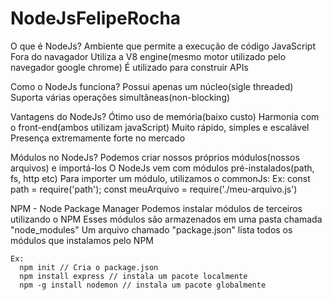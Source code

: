 # NodeJsFelipeRocha

O que é NodeJs?
  Ambiente que permite a execução de código JavaScript Fora do navagador
  Utiliza a V8 engine(mesmo motor utilizado pelo navegador google chrome)
  É utilizado para construir APIs

Como o NodeJs funciona?
  Possui apenas um núcleo(sigle threaded)
  Suporta várias operações simultâneas(non-blocking)

Vantagens do NodeJs?
  Ótimo uso de memória(baixo custo)
  Harmonia com o front-end(ambos utilizam javaScript)
  Muito rápido, simples e escalável
  Presença extremamente forte no mercado

Módulos no NodeJs?
  Podemos criar nossos próprios módulos(nossos arquivos) e importá-los
  O NodeJs vem com módulos pré-instalados(path, fs, http etc)
  Para importer um módulo, utilizamos o commonJs:
    Ex: 
      const path = require('path');
      const meuArquivo = require('./meu-arquivo.js')

NPM - Node Package Manager
  Podemos instalar módulos de terceiros utilizando o NPM
  Esses módulos são armazenados em uma pasta chamada "node_modules"
  Um arquivo chamado "package.json" lista todos os módulos que instalamos pelo NPM

    Ex: 
      npm init // Cria o package.json
      npm install express // instala um pacote localmente
      npm -g install nodemon // instala um pacote globalmente

  
